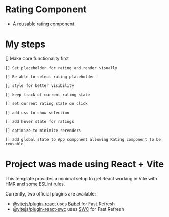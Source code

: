 # Rating Component

- A reusable rating component

# My steps

[] Make core functionality first

    [] Set placeholder for rating and render visually

    [] Be able to select rating placeholder

    [] style for better visibility

    [] keep track of current rating state

    [] set current rating state on click

    [] add css to show selection

    [] add hover state for ratings

    [] optimize to minimize rerenders

    [] add global state to App component allowing Rating component to be reusable

# Project was made using React + Vite

This template provides a minimal setup to get React working in Vite with HMR and some ESLint rules.

Currently, two official plugins are available:

- [@vitejs/plugin-react](https://github.com/vitejs/vite-plugin-react/blob/main/packages/plugin-react/README.md) uses [Babel](https://babeljs.io/) for Fast Refresh
- [@vitejs/plugin-react-swc](https://github.com/vitejs/vite-plugin-react-swc) uses [SWC](https://swc.rs/) for Fast Refresh
